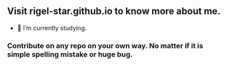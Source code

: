 ## Visit rigel-star.github.io to know more about me.

- 🔭 I’m currently studying.

### Contribute on any repo on your own way. No matter if it is simple spelling mistake or huge bug. 
